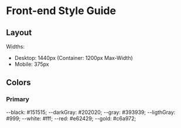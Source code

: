 # Front-end Style Guide

## Layout

Widths:

- Desktop: 1440px (Container: 1200px Max-Width)
- Mobile: 375px

## Colors

### Primary

--black: #151515;
--darkGray: #202020;
--gray: #393939;
--ligthGray: #999;
--white: #fff;
--red: #e62429;
--gold: #c6a972;
